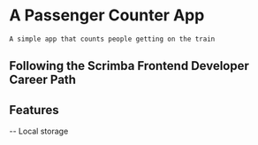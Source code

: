 # A Passenger Counter App

    A simple app that counts people getting on the train

## Following the Scrimba Frontend Developer Career Path

## Features

-- Local storage

